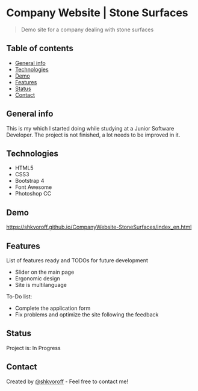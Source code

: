 # Company Website | Stone Surfaces
> Demo site for a company dealing with stone surfaces

## Table of contents
* [General info](#general-info)
* [Technologies](#technologies)
* [Demo](#demo)
* [Features](#features)
* [Status](#status)
* [Contact](#contact)

## General info
This is my which I started doing while studying at a Junior Software Developer.
The project is not finished, a lot needs to be improved in it.

## Technologies
* HTML5
* CSS3
* Bootstrap 4
* Font Awesome
* Photoshop CC

## Demo
https://shkvoroff.github.io/CompanyWebsite-StoneSurfaces/index_en.html

## Features
List of features ready and TODOs for future development
* Slider on the main page
* Ergonomic design
* Site is multilanguage

To-Do list:
* Сomplete the application form
* Fix problems and optimize the site following the feedback

## Status
Project is: In Progress

## Contact
Created by [@shkvoroff](https://www.linkedin.com/in/shkvoroff/) - Feel free to contact me!
